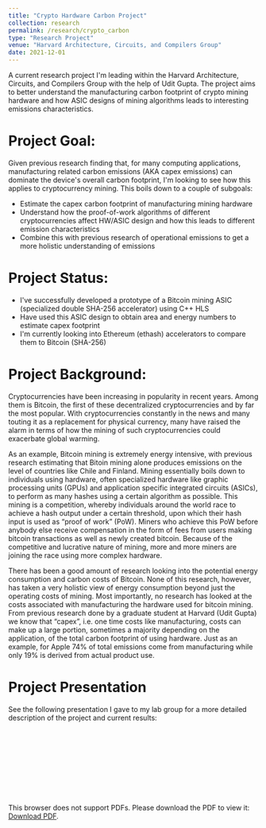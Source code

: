 ```yaml
---
title: "Crypto Hardware Carbon Project"
collection: research
permalink: /research/crypto_carbon
type: "Research Project"
venue: "Harvard Architecture, Circuits, and Compilers Group"
date: 2021-12-01
---
```


A current research project I'm leading within the Harvard Architecture, Circuits, and Compilers Group with the help of Udit Gupta. The project aims to better understand the manufacturing carbon footprint of crypto mining hardware and how ASIC designs of mining algorithms leads to interesting emissions characteristics.

# Project Goal:
Given previous research finding that, for many computing applications, manufacturing related carbon emissions (AKA capex emissions) can dominate the device's overall carbon footprint, I'm looking to see how this applies to cryptocurrency mining. This boils down to a couple of subgoals:
* Estimate the capex carbon footprint of manufacturing mining hardware
* Understand how the proof-of-work algorithms of different cryptocurrencies affect HW/ASIC design and how this leads to different emission characteristics
* Combine this with previous research of operational emissions to get a more holistic understanding of emissions

# Project Status:
* I've successfully developed a prototype of a Bitcoin mining ASIC (specialized double SHA-256 accelerator) using C++ HLS
* Have used this ASIC design to obtain area and energy numbers to estimate capex footprint
* I'm currently looking into Ethereum (ethash) accelerators to compare them to Bitcoin (SHA-256)

# Project Background:
Cryptocurrencies have been increasing in popularity in recent years. Among them is Bitcoin, the first of these decentralized cryptocurrencies and by far the most popular. With cryptocurrencies constantly in the news and many touting it as a replacement for physical currency, many have raised the alarm in terms of how the mining of such cryptocurrencies could exacerbate global warming.

As an example, Bitcoin mining is extremely energy intensive, with previous research estimating that Bitoin mining alone produces emissions on the level of countries like Chile and Finland. Mining essentially boils down to individuals using hardware, often specialized hardware like graphic processing units (GPUs) and application specific integrated circuits (ASICs), to perform as many hashes using a certain algorithm as possible. This mining is a competition, whereby individuals around the world race to achieve a hash output under a certain threshold, upon which their hash input is used as “proof of work” (PoW). Miners who achieve this PoW before anybody else receive compensation in the form of fees from users making bitcoin transactions as well as newly created bitcoin. Because of the competitive and lucrative nature of mining, more and more miners are joining the race using more complex hardware.

There has been a good amount of research looking into the potential energy consumption and carbon costs of Bitcoin. None of this research, however, has taken a very holistic view of energy consumption beyond just the operating costs of mining. Most importantly, no research has looked at the costs associated with manufacturing the hardware used for bitcoin mining. From previous research done by a graduate student at Harvard (Udit Gupta) we know that “capex”, i.e. one time costs like manufacturing, costs can make up a large portion, sometimes a majority depending on the application, of the total carbon footprint of using hardware. Just as an example, for Apple 74% of total emissions come from manufacturing while only 19% is derived from actual product use.

# Project Presentation
See the following presentation I gave to my lab group for a more detailed description of the project and current results:
<object data="https://jaylenwang7.github.io/files/Crypto_Capex_Carbon.pdf" type="Crypto/pdf" width="700px" height="700px">
    <embed src="https://jaylenwang7.github.io/files/Crypto_Capex_Carbon.pdf">
        <p>This browser does not support PDFs. Please download the PDF to view it: <a href="https://jaylenwang7.github.io/files/Crypto_Capex_Carbon.pdf">Download PDF</a>.</p>
    </embed>
</object>
